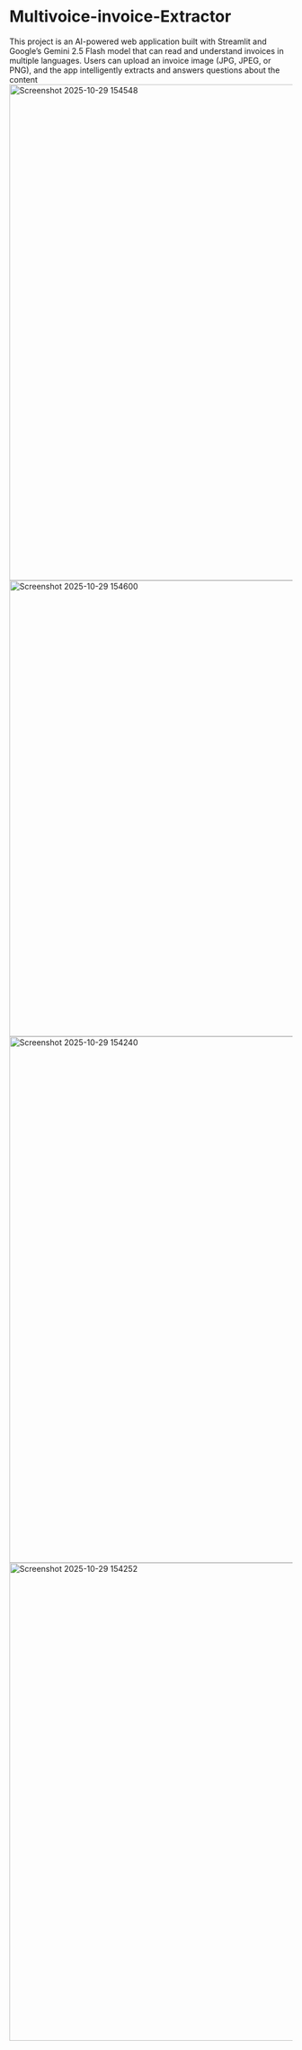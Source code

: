 # Multivoice-invoice-Extractor
This project is an AI-powered web application built with Streamlit and Google’s Gemini 2.5 Flash model that can read and understand invoices in multiple languages.  Users can upload an invoice image (JPG, JPEG, or PNG), and the app intelligently extracts and answers questions about the content
<img width="1831" height="883" alt="Screenshot 2025-10-29 154548" src="https://github.com/user-attachments/assets/e3b04baa-db41-4fa0-807a-7cd0d892095e" />
<img width="1858" height="812" alt="Screenshot 2025-10-29 154600" src="https://github.com/user-attachments/assets/fb9579b3-9cdc-48ed-9fb4-97a8e437e06f" />
<img width="1885" height="937" alt="Screenshot 2025-10-29 154240" src="https://github.com/user-attachments/assets/f2496263-9f1a-4766-80c5-b550b48d21f8" />
<img width="1874" height="851" alt="Screenshot 2025-10-29 154252" src="https://github.com/user-attachments/assets/4af987dc-e932-41f9-8d50-37618800b9e2" />
